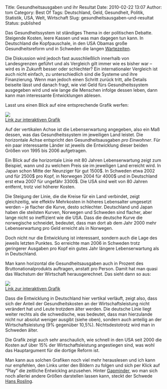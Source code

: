 Title: Gesundheitsausgaben und ihr Resultat
Date: 2010-02-22 13:07
Author: tom
Category: Best Of
Tags: Deutschland, Geld, Gesundheit, Politik, Statistik, USA, Welt, Wirtschaft
Slug: gesundheitsausgaben-und-resultat
Status: published

Das Gesundheitssystem ist ständiges Thema in der politischen Debatte.
Steigende Kosten, leere Kassen und was man dagegen tun kann. In
Deutschland die Kopfpauschale, in den USA Obamas große Gesundheitsreform
und in Schweden die langen
[Wartezeiten](http://www.sr.se/cgi-bin/international/nyhetssidor/artikel.asp?nyheter=1&programid=2108&artikel=3460356).

Die Diskussion wird jedoch fast ausschließlich innerhalb von
Landesgrenzen geführt und als Vergleich gilt immer wie es bisher war –
wird es in Zukunft besser oder schlechter? Ein internationaler Vergleich
ist auch nicht einfach, zu unterschiedlich sind die Systeme und ihre
Finanzierung. Wenn man jedoch einen Schritt zurück tritt, alle Details
beiseite lässt und danach fragt, wie viel Geld fürs Gesundheitssystem
ausgegeben wird und wie lange die Menschen infolge dessen leben, dann
kann man interessante Entwicklungen ablesen.

Lasst uns einen Blick auf eine entsprechende Grafik werfen: <!--more-->

![](http://www.fiket.de/pic/halsa1.png)  
[Link zur interaktiven
Grafik](http://graphs.gapminder.org/world/#$majorMode=chart$is;shi=t;ly=2003;lb=f;il=t;fs=11;al=30;stl=t;st=t;nsl=t;se=t$wst;tts=C$ts;sp=6;ti=2007$zpv;v=0$inc_x;mmid=XCOORDS;iid=phAwcNAVuyj1jiMAkmq1iMg;by=ind$inc_y;mmid=YCOORDS;iid=phAwcNAVuyj2tPLxKvvnNPA;by=ind$inc_s;uniValue=8.21;iid=phAwcNAVuyj0XOoBL_n5tAQ;by=ind$inc_c;uniValue=255;gid=CATID0;by=grp$map_x;scale=log;dataMin=194;dataMax=96846$map_y;scale=lin;dataMin=23;dataMax=86$map_s;sma=49;smi=2.65$cd;bd=0$inds=#$majorMode=chart$is;shi=t;ly=2003;lb=f;il=t;fs=11;al=30;stl=t;st=t;nsl=t;se=t$wst;tts=C$ts;sp=6;ti=2006$zpv;v=1$inc_x;mmid=XCOORDS;iid=tR3MM%2DUTZ0B44BKxxWeAZaQ;by=ind$inc_y;mmid=YCOORDS;iid=phAwcNAVuyj2tPLxKvvnNPA;by=ind$inc_s;uniValue=8.21;iid=phAwcNAVuyj0XOoBL%5Fn5tAQ;by=ind$inc_c;uniValue=255;gid=CATID0;by=grp$map_x;scale=lin;dataMin=1019;dataMax=7629$map_y;scale=lin;dataMin=76;dataMax=83$map_s;sma=49;smi=2.65$cd;bd=0$inds=i217_t001995,,,,;i82_t001995,,,,;i110_t001995,,,,;i239_t001995,,,,;i168_t001995,,,,)

Auf der vertikalen Achse ist die Lebenserwartung angegeben, also ein Maß
dessen, was das Gesundheitssystem im jeweiligen Land leistet. Die
horizontale Achse entspricht den Gesundheitsausgaben *pro Einwohner*.
Für ein paar interessante Länder ist jeweils die Entwicklung dieser
beiden Größen von 1995 bis 2006 aufgetragen.

Ein Blick auf die horizontale Linie mit 80 Jahren Lebenserwartung zeigt
zum Beispiel, wann und zu welchem Preis sie im jeweiligen Land erreicht
wird. In Japan schon Mitte der Neunziger für gut 1500\$. In Schweden
etwa 2002 und für 2500\$ pro Kopf, in Norwegen 2004 für 4000\$ und in
Deutschland erst etwa 2007 für ungefähr 3300\$. Die USA sind weit von 80
Jahren entfernt, trotz viel höherer Kosten.

Die Steigung der Linie, die die Kreise für ein Land verbindet, zeigt
gleichzeitig, wie effektiv Mehrkosten in höheres Lebensalter umgesetzt
werden – je flacher die Kurve, desto schlechter. Deutschland und Japan
haben die steilsten Kurven, Norwegen und Schweden sind flacher, aber
lange nicht so ineffizient wie die USA. Dass die deutsche Kurve die
norwegische schneidet, bedeutet, dass man dort ab dem Jahr 2000 mehr
Lebenserwartung pro Geld erreicht als in Norwegen.

Doch nicht nur die Entwicklung ist interessant, sondern auch die Lage
des jeweils letzten Punktes. So erreichte man 2006 in Schweden trotz
geringerer Ausgaben pro Kopf ein gutes Jahr längere Lebenserwartung als
in Deutschland.

Man kann horizontal die Gesundheitsausgaben auch in Prozent des
Bruttonationalprodukts auftragen, anstatt pro Person. Damit hat man
quasi das Wachstum der Wirtschaft herausgerechnet. Das sieht dann so
aus:

![](http://www.fiket.de/pic/halsa2.png)  
[Link zur interaktiven
Grafik](http://graphs.gapminder.org/world/#$majorMode=chart$is;shi=t;ly=2003;lb=f;il=t;fs=11;al=30;stl=t;st=t;nsl=t;se=t$wst;tts=C$ts;sp=6;ti=2007$zpv;v=0$inc_x;mmid=XCOORDS;iid=phAwcNAVuyj1jiMAkmq1iMg;by=ind$inc_y;mmid=YCOORDS;iid=phAwcNAVuyj2tPLxKvvnNPA;by=ind$inc_s;uniValue=8.21;iid=phAwcNAVuyj0XOoBL_n5tAQ;by=ind$inc_c;uniValue=255;gid=CATID0;by=grp$map_x;scale=log;dataMin=194;dataMax=96846$map_y;scale=lin;dataMin=23;dataMax=86$map_s;sma=49;smi=2.65$cd;bd=0$inds=#$majorMode=chart$is;shi=t;ly=2003;lb=f;il=t;fs=11;al=30;stl=t;st=t;nsl=t;se=t$wst;tts=C$ts;sp=6;ti=2006$zpv;v=1$inc_x;mmid=XCOORDS;iid=phAwcNAVuyj3XYThRy0yJMA;by=ind$inc_y;mmid=YCOORDS;iid=phAwcNAVuyj2tPLxKvvnNPA;by=ind$inc_s;uniValue=8.21;iid=phAwcNAVuyj0XOoBL%5Fn5tAQ;by=ind$inc_c;uniValue=255;gid=CATID0;by=grp$map_x;scale=lin;dataMin=2.678;dataMax=16$map_y;scale=lin;dataMin=75;dataMax=83$map_s;sma=49;smi=2.65$cd;bd=0$inds=i217_t001995,,,,;i82_t001995,,,,;i110_t001995,,,,;i239_t001995,,,,;i168_t001995,,,,)

Dass die Entwicklung in Deutschland hier vertikal verläuft, zeigt also,
dass sich der Anteil der Gesundheitskosten an der Wirtschaftsleistung
nicht verändert hat und Leute trotzdem älter werden. Die deutsche Linie
liegt weiter rechts als die schwedische, was bedeutet, dass man
hierzulande nicht nur absolut weniger ausgibt (siehe oben), sondern auch
anteilig an der Wirtschaftsleistung (9% gegenüber 10,5%).
Nichtsdestotrotz wird man in Schweden älter.

Die Grafik zeigt auch sehr anschaulich, wie schnell in den USA seit 2000
die Kosten auf über 15% der Wirtschaftsleistung angestiegen sind, was
wohl das Hauptargument für die dortige Reform ist.

Man kann aus solchen Grafiken noch viel mehr herauslesen und ich kann
nur empfehlen, den Links unter den Bildern zu folgen und sich per Klick
auf “Play” die zeitliche Entwicklng anzusehen. Hinter
[Gapminder](http://gapminder.org), wo man sich noch allerlei andere
Größen darstellen lassen kann, steckt der Schwede [Hans
Rosling](http://www.fiket.de/2009/09/07/hans-rosling-bei-ted-und-ki/).

